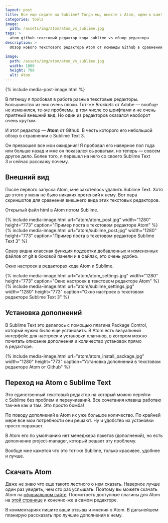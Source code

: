 ```yaml
---
layout: post
title: Все еще сидите на Sublime? Тогда мы, вместе с Atom, идем к вам!
categories: tools
image:
  path: /assets/img/atom/atom_vs_sublime.jpg
tags: >
  atom github текстовый редактор кода sublime vs обзор редактора
description: >
  Обзор нового текстового редактора Atom от команды Github в сравнении c Sublime Text 3. Atom vs Sublime.

image:
  path: /assets/img/atom/atom_vs_sublime.jpg
  width: 1000
  height: 700
  alt: Atom
---
```


{% include media-post-image.html %}

В пятницу я пробовал в работе разные текстовые редакторы. Большинство из них очень плохи. Тот-же _Brackets_ от Adobe — вообще не изменился, те-же проблемы, в том числе со шрифтами и не очень приятный внешний вид. Но один из редакторов оказался наоборот очень крутым.

И этот редактор — **Atom** от Github. В честь которого его небольшой обзор в стравнении с Sublime Text 3.

Он превзошел все мои ожидания! Я пробовал его наверное пол года или больше назад и мне он показался сыроватым, но теперь — совсем другое дело. Более того, я перешел на него со своего Sublime Text 3 и сейчас расскажу почему.

## Внешний вид
После первого запуска Atom, мне захотелось удалить Sublime Text. Хотя до этого у меня не было никаких претензий к нему. Вот пара скриншотов для сравнения внешнего вида этих текстовых редакторов.

Открытый файл html в Atom потом Sublime.

<div class="full-width clearfix">
	<div class="column-50">
		{%
			include media-image.html
			url="atom/atom_post.jpg"
			width="1280"
			height="773"
			caption="Пример поста в текстовом редакторе Atom"
		%}
	</div>
	<div class="column-50">
		{%
			include media-image.html
			url="atom/sublime_post.jpg"
			width="1280"
			height="773"
			caption="Пример поста в текстовом редакторе Sublime Text 3"
		%}
	</div>
</div>

Сразу видна классная функция подсветки добавленных и измененных файлов от git в боковой панели и в файлах, это очень удобно.

Окно настроек в редакторах кода Atom и Sublime.

<div class="full-width clearfix">
	<div class="column-50">
		{%
			include media-image.html
			url="atom/atom_settings.jpg"
			width="1280"
			height="773"
			caption="Окно настроек в текстовом редакторе Atom"
		%}
	</div>
	<div class="column-50">
		{%
			include media-image.html
			url="atom/sublime_settings.jpg"
			width="1280"
			height="773"
			caption="Окно настроек в текстовом редакторе Sublime Text 3"
		%}
	</div>
</div>

## Установка дополнений
В Sublime Text это делалось с помощью плагина Package Control, который нужно было еще установить.
В Atom есть визуальный интерфейс для настроек и установки плагинов, в котором можно почитать описание дополнения и количество установок прямо в редакторе.

{%
	include media-image.html
	url="atom/atom_install_package.jpg"
	width="1280"
	height="773"
	caption="Установка дополнений в текстовом редакторе Atom от Github"
%}

## Переход на Atom c Sublime Text
Это единственный текстовый редактор на который можно перейти с Sublime без проблем и переучиваний. Все сочетания клавиш работаю так-же как и там. Это просто бомба!

По поводу дополнений в Atom их уже большое количество. По крайней мере все мои потребности они решают. Ну и удобство их установки просто поражает.

В Atom его по умолчанию нет менеджера пакетов (дополнений), но есть дополнение project-manager, который решает эту проблему.

Вообще мне кажется что это тот-же Sublime, только красивее, удобнее и лучше.

## Скачать Atom
Даже не знаю что еще такого лестного о нем сказать. Наверное лучше один раз увидеть, чем сто раз услышать. Поэтому вы можете скачать Atom на <a href="https://atom.io/">официальном сайте</a>. Посмотреть доступные плагины для Atom на <a href="https://atom.io/packages">этой странице</a> и конечно-же в самом редакторе.

В комментариях пишите ваши отзывы и мнения о Atom. В дальнейшем планирую рассказать про лучшие дополнения к нему.

